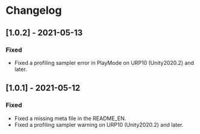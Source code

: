 # Changelog

## [1.0.2] - 2021-05-13

### Fixed
- Fixed a profiling sampler error in PlayMode on URP10 (Unity2020.2) and later.

## [1.0.1] - 2021-05-12

### Fixed
- Fixed a missing meta file in the README_EN.
- Fixed a profiling sampler warning on URP10 (Unity2020.2) and later.